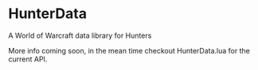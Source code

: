 # HunterData
A World of Warcraft data library for Hunters

More info coming soon, in the mean time checkout HunterData.lua for the current API.
